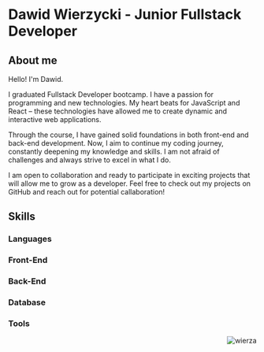 # Dawid Wierzycki - Junior Fullstack Developer

## About me

Hello! I'm Dawid.

I graduated Fullstack Developer bootcamp. I have a passion for programming and new technologies. My heart beats for JavaScript and React – these technologies have allowed me to create dynamic and interactive web applications.

Through the course, I have gained solid foundations in both front-end and back-end development. Now, I aim to continue my coding journey, constantly deepening my knowledge and skills. I am not afraid of challenges and always strive to excel in what I do.

I am open to collaboration and ready to participate in exciting projects that will allow me to grow as a developer. Feel free to check out my projects on GitHub and reach out for potential callaboration!

## Skills

### Languages



### Front-End


### Back-End


### Database


### Tools




<p align="right">
  <img src="https://komarev.com/ghpvc/?username=wierza&label=Profile%20views&color=0e75b6&style=flat" alt="wierza" />
</p>

